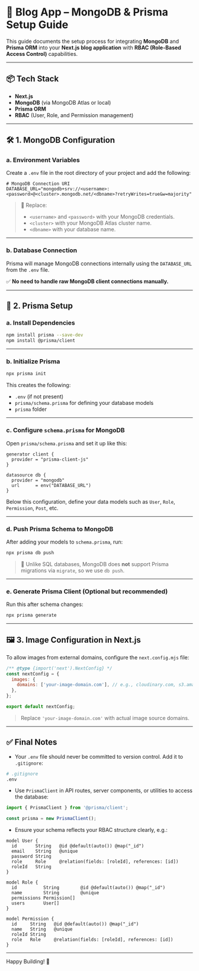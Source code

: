 # 📝 Blog App – MongoDB & Prisma Setup Guide

This guide documents the setup process for integrating **MongoDB** and **Prisma ORM** into your **Next.js blog application** with **RBAC (Role-Based Access Control)** capabilities.

---

## 📦 Tech Stack

- **Next.js**
- **MongoDB** (via MongoDB Atlas or local)
- **Prisma ORM**
- **RBAC** (User, Role, and Permission management)

---

## 🛠 1. MongoDB Configuration

### a. Environment Variables

Create a `.env` file in the root directory of your project and add the following:

```env
# MongoDB Connection URI
DATABASE_URL="mongodb+srv://<username>:<password>@<cluster>.mongodb.net/<dbname>?retryWrites=true&w=majority"
```

> 🔐 Replace:
> - `<username>` and `<password>` with your MongoDB credentials.
> - `<cluster>` with your MongoDB Atlas cluster name.
> - `<dbname>` with your database name.

---

### b. Database Connection

Prisma will manage MongoDB connections internally using the `DATABASE_URL` from the `.env` file.

✅ **No need to handle raw MongoDB client connections manually.**

---

## 🧬 2. Prisma Setup

### a. Install Dependencies

```bash
npm install prisma --save-dev
npm install @prisma/client
```

---

### b. Initialize Prisma

```bash
npx prisma init
```

This creates the following:

- `.env` (if not present)
- `prisma/schema.prisma` for defining your database models
- `prisma` folder

---

### c. Configure `schema.prisma` for MongoDB

Open `prisma/schema.prisma` and set it up like this:

```prisma
generator client {
  provider = "prisma-client-js"
}

datasource db {
  provider = "mongodb"
  url      = env("DATABASE_URL")
}
```

Below this configuration, define your data models such as `User`, `Role`, `Permission`, `Post`, etc.

---

### d. Push Prisma Schema to MongoDB

After adding your models to `schema.prisma`, run:

```bash
npx prisma db push
```

> 🧠 Unlike SQL databases, MongoDB does **not** support Prisma migrations via `migrate`, so we use `db push`.

---

### e. Generate Prisma Client (Optional but recommended)

Run this after schema changes:

```bash
npx prisma generate
```

---

## 🖼️ 3. Image Configuration in Next.js

To allow images from external domains, configure the `next.config.mjs` file:

```js
/** @type {import('next').NextConfig} */
const nextConfig = {
  images: {
    domains: ['your-image-domain.com'], // e.g., cloudinary.com, s3.amazonaws.com
  },
};

export default nextConfig;
```

> Replace `'your-image-domain.com'` with actual image source domains.

---

## ✅ Final Notes

- Your `.env` file should never be committed to version control. Add it to `.gitignore`:

```bash
# .gitignore
.env
```

- Use `PrismaClient` in API routes, server components, or utilities to access the database:

```ts
import { PrismaClient } from '@prisma/client';

const prisma = new PrismaClient();
```

- Ensure your schema reflects your RBAC structure clearly, e.g.:

```prisma
model User {
  id       String   @id @default(auto()) @map("_id")
  email    String   @unique
  password String
  role     Role     @relation(fields: [roleId], references: [id])
  roleId   String
}

model Role {
  id          String        @id @default(auto()) @map("_id")
  name        String        @unique
  permissions Permission[]
  users       User[]
}

model Permission {
  id     String   @id @default(auto()) @map("_id")
  name   String   @unique
  roleId String
  role   Role     @relation(fields: [roleId], references: [id])
}
```

---

Happy Building! 🚀
